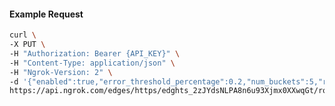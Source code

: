 <!-- Code generated for API Clients. DO NOT EDIT. -->

#### Example Request

```bash
curl \
-X PUT \
-H "Authorization: Bearer {API_KEY}" \
-H "Content-Type: application/json" \
-H "Ngrok-Version: 2" \
-d '{"enabled":true,"error_threshold_percentage":0.2,"num_buckets":5,"rolling_window":300,"tripped_duration":120,"volume_threshold":20}' \
https://api.ngrok.com/edges/https/edghts_2zJYdsNLPA8n6u93Xjmx0XXwqGt/routes/edghtsrt_2zJYdtc7ZmVTPilL5ivRauv0olT/circuit_breaker
```
